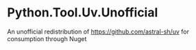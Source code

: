 # Python.Tool.Uv.Unofficial

An unofficial redistribution of https://github.com/astral-sh/uv for consumption through Nuget
